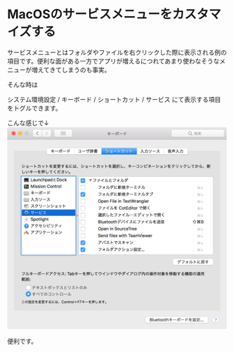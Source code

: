 # MacOSのサービスメニューをカスタマイズする
<!-- date: 2017-10-12 23:26:00 -->

サービスメニューとはフォルダやファイルを右クリックした際に表示される例の項目です。便利な面がある一方でアプリが増えるにつれてあまり使わなそうなメニューが増えてきてしまうのも事実。

そんな時は

システム環境設定 / キーボード / ショートカット / サービス
にて表示する項目をトグルできます。

こんな感じで↓
![PHOTO](./SS.png) 

便利です。